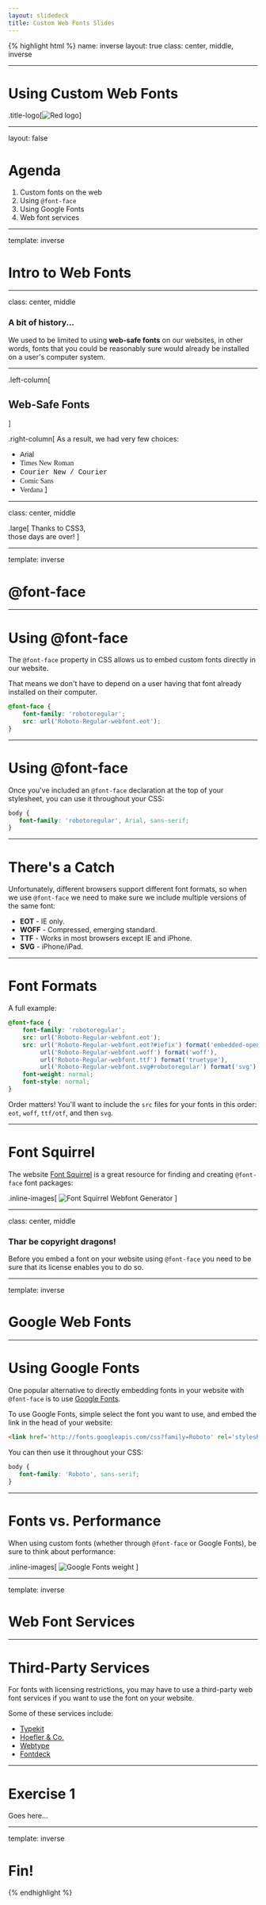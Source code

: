 ```yaml
---
layout: slidedeck
title: Custom Web Fonts Slides
---
```


{% highlight html %}
name: inverse
layout: true
class: center, middle, inverse

---

# Using Custom Web Fonts

.title-logo[![Red logo](../../public/img/red-logo-white.svg)]

---
layout: false

# Agenda

1. Custom fonts on the web
2. Using `@font-face`
3. Using Google Fonts
4. Web font services

---

template: inverse

# Intro to Web Fonts

---
class: center, middle

### A bit of history...

We used to be limited to using **web-safe fonts** on our websites, in other words, fonts that you could be reasonably sure would already be installed on a user's computer system.

---

.left-column[
  ## Web-Safe Fonts
]

.right-column[
As a result, we had very few choices:

  - <span style="font-family: Arial">Arial</span>
  - <span style="font-family: Times">Times New Roman</span>
  - <span style="font-family: Courier">Courier New / Courier</span>
  - <span style="font-family: Comic Sans, Comic Sans MS">Comic Sans</span>
  - <span style="font-family: Verdana">Verdana</span>
]

---
class: center, middle

.large[
   Thanks to CSS3, <br />those days are over!
]

---
template: inverse

# @font-face

---

# Using @font-face

The `@font-face` property in CSS allows us to embed custom fonts directly in our website.

That means we don't have to depend on a user having that font already installed on their computer.

```css
@font-face {
    font-family: 'robotoregular';
    src: url('Roboto-Regular-webfont.eot');
}
```

---

# Using @font-face

Once you've included an `@font-face` declaration at the top of your stylesheet, you can use it throughout your CSS:

```css
body {
   font-family: 'robotoregular', Arial, sans-serif;
}
```

---

# There's a Catch

Unfortunately, different browsers support different font formats, so when we use `@font-face` we need to make sure we include multiple versions of the same font:

- **EOT** - IE only.
- **WOFF** - Compressed, emerging standard.
- **TTF** - Works in most browsers except IE and iPhone.
- **SVG** - iPhone/iPad.

---

# Font Formats

A full example:

```css
@font-face {
    font-family: 'robotoregular';
    src: url('Roboto-Regular-webfont.eot');
    src: url('Roboto-Regular-webfont.eot?#iefix') format('embedded-opentype'),
         url('Roboto-Regular-webfont.woff') format('woff'),
         url('Roboto-Regular-webfont.ttf') format('truetype'),
         url('Roboto-Regular-webfont.svg#robotoregular') format('svg');
    font-weight: normal;
    font-style: normal;
}
```

Order matters! You'll want to include the `src` files for your fonts in this order: `eot`, `woff`, `ttf/otf`, and then `svg`.

---

# Font Squirrel

The website [Font Squirrel](http://www.fontsquirrel.com/) is a great resource for finding and creating `@font-face` font packages:

.inline-images[
   ![Font Squirrel Webfont Generator](../../public/img/slide-assets/font-squirrel-generator.jpg)
]

---
class: center, middle

### Thar be copyright dragons!

Before you embed a font on your website using `@font-face` you need to be sure that its license enables you to do so.

---

template: inverse

# Google Web Fonts

---

# Using Google Fonts

One popular alternative to directly embedding fonts in your website with `@font-face` is to use [Google Fonts](https://www.google.com/fonts).

To use Google Fonts, simple select the font you want to use, and embed the link in the head of your website:

```html
<link href='http://fonts.googleapis.com/css?family=Roboto' rel='stylesheet' type='text/css'>
```

You can then use it throughout your CSS:

```css
body {
   font-family: 'Roboto', sans-serif;
}
```

---

# Fonts vs. Performance
When using custom fonts (whether through `@font-face` or Google Fonts), be sure to think about performance:

.inline-images[
   ![Google Fonts weight](../../public/img/slide-assets/google-fonts-weight.png)
]

---
template: inverse

# Web Font Services

---

# Third-Party Services

For fonts with licensing restrictions, you may have to use a third-party web font services if you want to use the font on your website.

Some of these services include:

- [Typekit](https://typekit.com/)
- [Hoefler & Co.](http://www.typography.com/cloud/welcome/)
- [Webtype](http://www.webtype.com/)
- [Fontdeck](http://fontdeck.com/)

---

# Exercise 1

Goes here...

---

template: inverse

# Fin!

{% endhighlight %}
